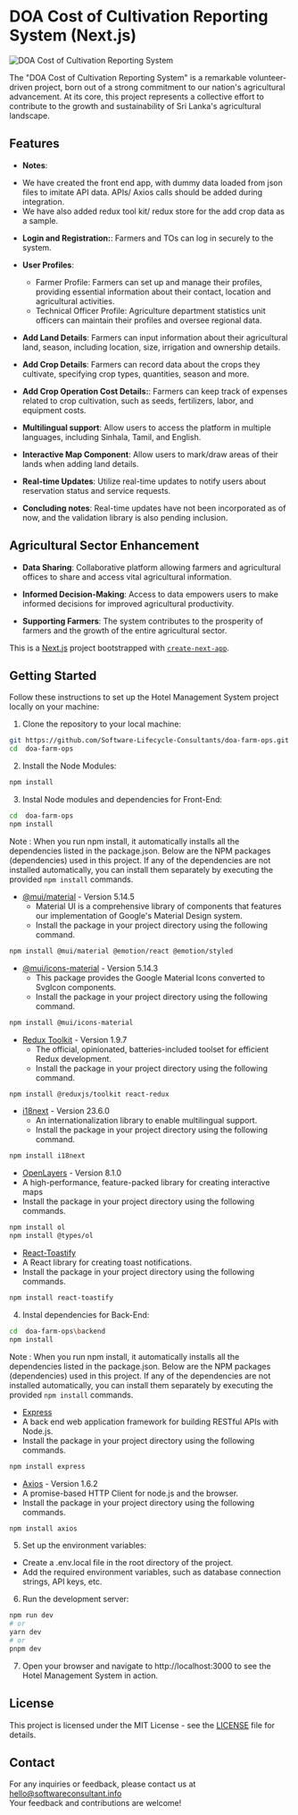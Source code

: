 # DOA Cost of Cultivation Reporting System (Next.js)

![DOA Cost of Cultivation Reporting System](https://softwareconsultant.info/wp-content/themes/slcc/assets/images/logo.png)

The "DOA Cost of Cultivation Reporting System" is a remarkable volunteer-driven project, born out of a strong commitment to our nation's agricultural advancement. At its core, this project represents a collective effort to contribute to the growth and sustainability of Sri Lanka's agricultural landscape.

## Features

- **Notes**:
* We have created the front end app, with dummy data loaded from json files to imitate API data. APIs/ Axios calls should be added during integration.
* We have also added redux tool kit/ redux store for the add crop data as a sample.

- **Login and Registration:**: Farmers and TOs can log in securely to the system.

- **User Profiles**: 
    - Farmer Profile: Farmers can set up and manage their profiles, providing essential information about their contact, location and agricultural activities.
    - Technical Officer Profile: Agriculture department statistics unit officers can maintain their profiles and oversee regional data.
 
- **Add Land Details**: Farmers can input information about their agricultural land, season, including location, size, irrigation and ownership details.

- **Add Crop Details**: Farmers can record data about the crops they cultivate, specifying crop types, quantities, season and more.

- **Add Crop Operation Cost Details:**: Farmers can keep track of expenses related to crop cultivation, such as seeds, fertilizers, labor, and equipment costs.

- **Multilingual support**: Allow users to access the platform in multiple languages, including Sinhala, Tamil, and English.

- **Interactive Map Component**: Allow users to mark/draw areas of their lands when adding land details.

- **Real-time Updates**: Utilize real-time updates to notify users about reservation status and service requests.

- **Concluding notes**: Real-time updates have not been incorporated as of now, and the validation library is also pending inclusion. 

## Agricultural Sector Enhancement

- **Data Sharing**: Collaborative platform allowing farmers and agricultural offices to share and access vital agricultural information.

- **Informed Decision-Making**: Access to data empowers users to make informed decisions for improved agricultural productivity.

- **Supporting Farmers**: The system contributes to the prosperity of farmers and the growth of the entire agricultural sector.

This is a [Next.js](https://nextjs.org/) project bootstrapped with [`create-next-app`](https://github.com/vercel/next.js/tree/canary/packages/create-next-app).

## Getting Started

Follow these instructions to set up the Hotel Management System project locally on your machine:

1. Clone the repository to your local machine:
 ```bash
git https://github.com/Software-Lifecycle-Consultants/doa-farm-ops.git
cd  doa-farm-ops
 ```
2. Install the Node Modules:

```bash
npm install
 ```
 
3. Instal Node modules and dependencies for Front-End: 

```bash
cd  doa-farm-ops
npm install
 ```
Note : When you run npm install, it automatically installs all the dependencies listed in the package.json.
Below are the NPM packages (dependencies) used in this project. If any of the dependencies are not installed automatically, you can install them separately by executing the provided `npm install` commands.

- [@mui/material](https://mui.com/material-ui/getting-started/installation/) - Version 5.14.5
  - Material UI is a comprehensive library of components that features our implementation of Google's Material Design system.
  - Install the package in your project directory using the following command.
 ```bash
npm install @mui/material @emotion/react @emotion/styled
 ```

- [@mui/icons-material](https://mui.com/material-ui/icons/) - Version 5.14.3
  - This package provides the Google Material Icons converted to SvgIcon components.
  - Install the package in your project directory using the following command.
 ```bash
npm install @mui/icons-material
 ```
- [Redux Toolkit](https://redux-toolkit.js.org/introduction/getting-started) - Version 1.9.7
  - The official, opinionated, batteries-included toolset for efficient Redux development.
  - Install the package in your project directory using the following command.
 ```bash
npm install @reduxjs/toolkit react-redux
 ```
- [i18next](https://www.i18next.com/overview/getting-started) - Version 23.6.0
  - An internationalization library to enable multilingual support.
  - Install the package in your project directory using the following command.
 ```bash
npm install i18next
 ```
 - [OpenLayers](https://openlayers.org/doc/quickstart.html) - Version 8.1.0
  - A high-performance, feature-packed library for creating interactive maps
  - Install the package in your project directory using the following commands.
 ```bash
npm install ol
npm install @types/ol
 ```
  - [React-Toastify](https://www.npmjs.com/package/react-toastifyl) 
  - A React library for creating toast notifications.
  - Install the package in your project directory using the following commands.
 ```bash
npm install react-toastify
 ```

4. Instal dependencies for Back-End: 

```bash
cd  doa-farm-ops\backend
npm install
 ```
Note : When you run npm install, it automatically installs all the dependencies listed in the package.json.
Below are the NPM packages (dependencies) used in this project. If any of the dependencies are not installed automatically, you can install them separately by executing the provided `npm install` commands.

 - [Express](https://expressjs.com/en/starter/installing.html) 
  - A back end web application framework for building RESTful APIs with Node.js.
  - Install the package in your project directory using the following commands.
 ```bash
npm install express
 ```
 
  - [Axios](https://axios-http.com/docs/intro) - Version 1.6.2
  - A promise-based HTTP Client for node.js and the browser.
  - Install the package in your project directory using the following commands.
 ```bash
npm install axios
 ```

5. Set up the environment variables:
  - Create a .env.local file in the root directory of the project.
  - Add the required environment variables, such as database connection strings, API keys, etc.
    
6. Run the development server:
 ```bash
npm run dev
# or
yarn dev
# or
pnpm dev
 ```
7. Open your browser and navigate to http://localhost:3000 to see the Hotel Management System in action.

## License
This project is licensed under the MIT License - see the [LICENSE](https://github.com/git/git-scm.com/blob/main/MIT-LICENSE.txt) file for details.

## Contact
For any inquiries or feedback, please contact us at hello@softwareconsultant.info  
Your feedback and contributions are welcome!
